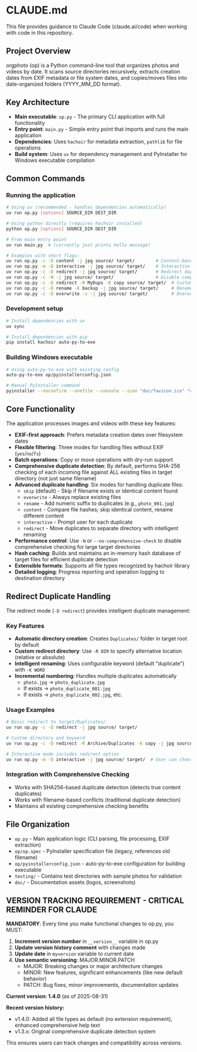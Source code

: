 # CLAUDE.md

This file provides guidance to Claude Code (claude.ai/code) when working with code in this repository.

## Project Overview

orgphoto (op) is a Python command-line tool that organizes photos and videos by date. It scans source directories recursively, extracts creation dates from EXIF metadata or file system dates, and copies/moves files into date-organized folders (YYYY_MM_DD format).

## Key Architecture

- **Main executable**: `op.py` - The primary CLI application with full functionality
- **Entry point**: `main.py` - Simple entry point that imports and runs the main application
- **Dependencies**: Uses `hachoir` for metadata extraction, `pathlib` for file operations
- **Build system**: Uses `uv` for dependency management and PyInstaller for Windows executable compilation

## Common Commands

### Running the application
```bash
# Using uv (recommended - handles dependencies automatically)
uv run op.py [options] SOURCE_DIR DEST_DIR

# Using python directly (requires hachoir installed)  
python op.py [options] SOURCE_DIR DEST_DIR

# From main entry point
uv run main.py  # (currently just prints hello message)

# Examples with short flags:
uv run op.py -c -D content -j jpg source/ target/        # Content-based duplicates
uv run op.py -m -D interactive -j jpg source/ target/    # Interactive mode
uv run op.py -c -D redirect -j jpg source/ target/       # Redirect duplicates
uv run op.py -c -N -j jpg source/ target/                # Disable comprehensive check
uv run op.py -c -D redirect -R MyDups -K copy source/ target/  # Custom redirect
uv run op.py -c -D rename -K backup -j jpg source/ target/     # Rename mode
uv run op.py -c -D overwrite -v -j jpg source/ target/         # Overwrite mode
```

### Development setup
```bash
# Install dependencies with uv
uv sync

# Install dependencies with pip
pip install hachoir auto-py-to-exe
```

### Building Windows executable
```bash
# Using auto-py-to-exe with existing config
auto-py-to-exe op/pyinstallerconfig.json

# Manual PyInstaller command
pyinstaller --noconfirm --onefile --console --icon "doc/favicon.ico" "op.py"
```

## Core Functionality

The application processes images and videos with these key features:
- **EXIF-first approach**: Prefers metadata creation dates over filesystem dates
- **Flexible filtering**: Three modes for handling files without EXIF (`yes`/`no`/`fs`)
- **Batch operations**: Copy or move operations with dry-run support
- **Comprehensive duplicate detection**: By default, performs SHA-256 checking of each incoming file against ALL existing files in target directory (not just same filename)
- **Advanced duplicate handling**: Six modes for handling duplicate files:
  - `skip` (default) - Skip if filename exists or identical content found
  - `overwrite` - Always replace existing files
  - `rename` - Add numeric suffix to duplicates (e.g., `photo_001.jpg`)
  - `content` - Compare file hashes; skip identical content, rename different content
  - `interactive` - Prompt user for each duplicate
  - `redirect` - Move duplicates to separate directory with intelligent renaming
- **Performance control**: Use `-N` or `--no-comprehensive-check` to disable comprehensive checking for large target directories
- **Hash caching**: Builds and maintains an in-memory hash database of target files for efficient duplicate detection
- **Extensible formats**: Supports all file types recognized by hachoir library
- **Detailed logging**: Progress reporting and operation logging to destination directory

## Redirect Duplicate Handling

The redirect mode (`-D redirect`) provides intelligent duplicate management:

### Key Features
- **Automatic directory creation**: Creates `Duplicates/` folder in target root by default
- **Custom redirect directory**: Use `-R DIR` to specify alternative location (relative or absolute)
- **Intelligent renaming**: Uses configurable keyword (default "duplicate") with `-K WORD`
- **Incremental numbering**: Handles multiple duplicates automatically
  - `photo.jpg` → `photo_duplicate.jpg`
  - If exists → `photo_duplicate_001.jpg`
  - If exists → `photo_duplicate_002.jpg`, etc.

### Usage Examples
```bash
# Basic redirect to target/Duplicates/
uv run op.py -c -D redirect -j jpg source/ target/

# Custom directory and keyword
uv run op.py -c -D redirect -R Archive/Duplicates -K copy -j jpg source/ target/

# Interactive mode includes redirect option
uv run op.py -m -D interactive -j jpg source/ target/  # User can choose redirect
```

### Integration with Comprehensive Checking
- Works with SHA256-based duplicate detection (detects true content duplicates)
- Works with filename-based conflicts (traditional duplicate detection)
- Maintains all existing comprehensive checking benefits

## File Organization

- `op.py` - Main application logic (CLI parsing, file processing, EXIF extraction)
- `op/op.spec` - PyInstaller specification file (legacy, references old filename)
- `op/pyinstallerconfig.json` - auto-py-to-exe configuration for building executable
- `testing/` - Contains test directories with sample photos for validation
- `doc/` - Documentation assets (logos, screenshots)

## VERSION TRACKING REQUIREMENT - CRITICAL REMINDER FOR CLAUDE

**MANDATORY**: Every time you make functional changes to op.py, you MUST:

1. **Increment version number** in `__version__` variable in op.py
2. **Update version history comment** with changes made
3. **Update date** in `myversion` variable to current date
4. **Use semantic versioning**: MAJOR.MINOR.PATCH
   - MAJOR: Breaking changes or major architecture changes
   - MINOR: New features, significant enhancements (like new default behavior)
   - PATCH: Bug fixes, minor improvements, documentation updates

**Current version: 1.4.0** (as of 2025-08-31)

**Recent version history:**
- v1.4.0: Added all file types as default (no extension requirement), enhanced comprehensive help text
- v1.3.x: Original comprehensive duplicate detection system

This ensures users can track changes and compatibility across versions.